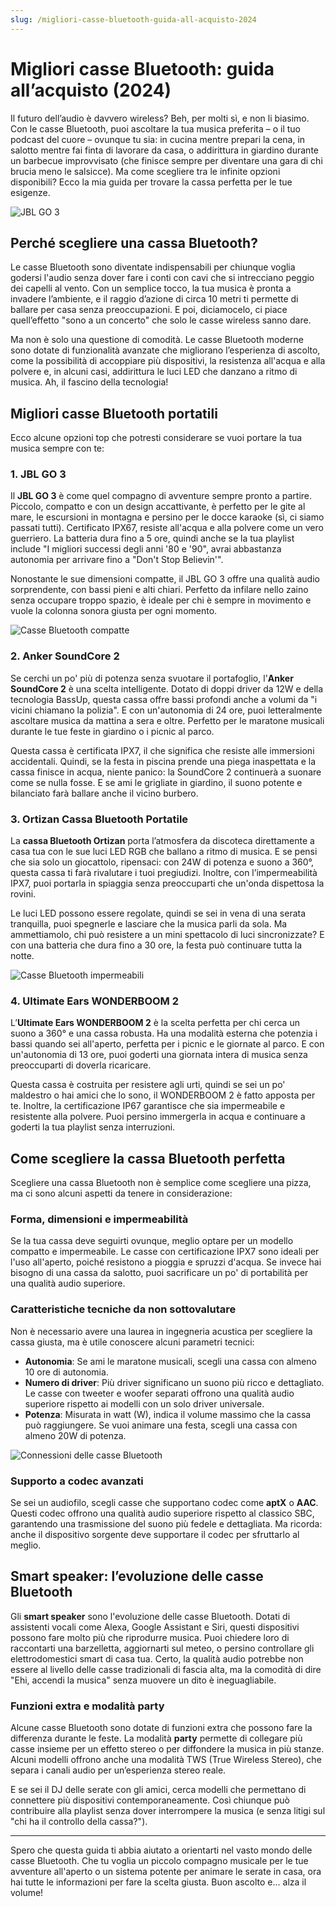 ```yaml
---
slug: /migliori-casse-bluetooth-guida-all-acquisto-2024
---
```

# Migliori casse Bluetooth: guida all’acquisto (2024)

Il futuro dell’audio è davvero wireless? Beh, per molti sì, e non li biasimo. Con le casse Bluetooth, puoi ascoltare la tua musica preferita – o il tuo podcast del cuore – ovunque tu sia: in cucina mentre prepari la cena, in salotto mentre fai finta di lavorare da casa, o addirittura in giardino durante un barbecue improvvisato (che finisce sempre per diventare una gara di chi brucia meno le salsicce). Ma come scegliere tra le infinite opzioni disponibili? Ecco la mia guida per trovare la cassa perfetta per le tue esigenze.

![JBL GO 3](/guide-img/output/p_b08fb396l1.jpg)

## Perché scegliere una cassa Bluetooth?

Le casse Bluetooth sono diventate indispensabili per chiunque voglia godersi l'audio senza dover fare i conti con cavi che si intrecciano peggio dei capelli al vento. Con un semplice tocco, la tua musica è pronta a invadere l’ambiente, e il raggio d’azione di circa 10 metri ti permette di ballare per casa senza preoccupazioni. E poi, diciamocelo, ci piace quell’effetto "sono a un concerto" che solo le casse wireless sanno dare.

Ma non è solo una questione di comodità. Le casse Bluetooth moderne sono dotate di funzionalità avanzate che migliorano l’esperienza di ascolto, come la possibilità di accoppiare più dispositivi, la resistenza all'acqua e alla polvere e, in alcuni casi, addirittura le luci LED che danzano a ritmo di musica. Ah, il fascino della tecnologia!

## Migliori casse Bluetooth portatili

Ecco alcune opzioni top che potresti considerare se vuoi portare la tua musica sempre con te:

### 1. JBL GO 3
Il **JBL GO 3** è come quel compagno di avventure sempre pronto a partire. Piccolo, compatto e con un design accattivante, è perfetto per le gite al mare, le escursioni in montagna e persino per le docce karaoke (sì, ci siamo passati tutti). Certificato IPX67, resiste all'acqua e alla polvere come un vero guerriero. La batteria dura fino a 5 ore, quindi anche se la tua playlist include "I migliori successi degli anni '80 e '90", avrai abbastanza autonomia per arrivare fino a "Don't Stop Believin'".

Nonostante le sue dimensioni compatte, il JBL GO 3 offre una qualità audio sorprendente, con bassi pieni e alti chiari. Perfetto da infilare nello zaino senza occupare troppo spazio, è ideale per chi è sempre in movimento e vuole la colonna sonora giusta per ogni momento.

![Casse Bluetooth compatte](/guide-img/output/p_b0819x67pz-2.jpg)

### 2. Anker SoundCore 2
Se cerchi un po' più di potenza senza svuotare il portafoglio, l'**Anker SoundCore 2** è una scelta intelligente. Dotato di doppi driver da 12W e della tecnologia BassUp, questa cassa offre bassi profondi anche a volumi da "i vicini chiamano la polizia". E con un'autonomia di 24 ore, puoi letteralmente ascoltare musica da mattina a sera e oltre. Perfetto per le maratone musicali durante le tue feste in giardino o i picnic al parco.

Questa cassa è certificata IPX7, il che significa che resiste alle immersioni accidentali. Quindi, se la festa in piscina prende una piega inaspettata e la cassa finisce in acqua, niente panico: la SoundCore 2 continuerà a suonare come se nulla fosse. E se ami le grigliate in giardino, il suono potente e bilanciato farà ballare anche il vicino burbero.

### 3. Ortizan Cassa Bluetooth Portatile
La **cassa Bluetooth Ortizan** porta l’atmosfera da discoteca direttamente a casa tua con le sue luci LED RGB che ballano a ritmo di musica. E se pensi che sia solo un giocattolo, ripensaci: con 24W di potenza e suono a 360°, questa cassa ti farà rivalutare i tuoi pregiudizi. Inoltre, con l’impermeabilità IPX7, puoi portarla in spiaggia senza preoccuparti che un'onda dispettosa la rovini.

Le luci LED possono essere regolate, quindi se sei in vena di una serata tranquilla, puoi spegnerle e lasciare che la musica parli da sola. Ma ammettiamolo, chi può resistere a un mini spettacolo di luci sincronizzate? E con una batteria che dura fino a 30 ore, la festa può continuare tutta la notte.

![Casse Bluetooth impermeabili](/guide-img/output/p_b08fb396l1.jpg)

### 4. Ultimate Ears WONDERBOOM 2
L’**Ultimate Ears WONDERBOOM 2** è la scelta perfetta per chi cerca un suono a 360° e una cassa robusta. Ha una modalità esterna che potenzia i bassi quando sei all'aperto, perfetta per i picnic e le giornate al parco. E con un'autonomia di 13 ore, puoi goderti una giornata intera di musica senza preoccuparti di doverla ricaricare.

Questa cassa è costruita per resistere agli urti, quindi se sei un po' maldestro o hai amici che lo sono, il WONDERBOOM 2 è fatto apposta per te. Inoltre, la certificazione IP67 garantisce che sia impermeabile e resistente alla polvere. Puoi persino immergerla in acqua e continuare a goderti la tua playlist senza interruzioni.

## Come scegliere la cassa Bluetooth perfetta

Scegliere una cassa Bluetooth non è semplice come scegliere una pizza, ma ci sono alcuni aspetti da tenere in considerazione:

### Forma, dimensioni e impermeabilità
Se la tua cassa deve seguirti ovunque, meglio optare per un modello compatto e impermeabile. Le casse con certificazione IPX7 sono ideali per l'uso all'aperto, poiché resistono a pioggia e spruzzi d'acqua. Se invece hai bisogno di una cassa da salotto, puoi sacrificare un po' di portabilità per una qualità audio superiore.

### Caratteristiche tecniche da non sottovalutare
Non è necessario avere una laurea in ingegneria acustica per scegliere la cassa giusta, ma è utile conoscere alcuni parametri tecnici:

- **Autonomia**: Se ami le maratone musicali, scegli una cassa con almeno 10 ore di autonomia.
- **Numero di driver**: Più driver significano un suono più ricco e dettagliato. Le casse con tweeter e woofer separati offrono una qualità audio superiore rispetto ai modelli con un solo driver universale.
- **Potenza**: Misurata in watt (W), indica il volume massimo che la cassa può raggiungere. Se vuoi animare una festa, scegli una cassa con almeno 20W di potenza.

![Connessioni delle casse Bluetooth](/guide-img/output/p_b0819x67pz-2.jpg)

### Supporto a codec avanzati
Se sei un audiofilo, scegli casse che supportano codec come **aptX** o **AAC**. Questi codec offrono una qualità audio superiore rispetto al classico SBC, garantendo una trasmissione del suono più fedele e dettagliata. Ma ricorda: anche il dispositivo sorgente deve supportare il codec per sfruttarlo al meglio.

## Smart speaker: l’evoluzione delle casse Bluetooth

Gli **smart speaker** sono l'evoluzione delle casse Bluetooth. Dotati di assistenti vocali come Alexa, Google Assistant e Siri, questi dispositivi possono fare molto più che riprodurre musica. Puoi chiedere loro di raccontarti una barzelletta, aggiornarti sul meteo, o persino controllare gli elettrodomestici smart di casa tua. Certo, la qualità audio potrebbe non essere al livello delle casse tradizionali di fascia alta, ma la comodità di dire "Ehi, accendi la musica" senza muovere un dito è ineguagliabile.

### Funzioni extra e modalità party
Alcune casse Bluetooth sono dotate di funzioni extra che possono fare la differenza durante le feste. La modalità **party** permette di collegare più casse insieme per un effetto stereo o per diffondere la musica in più stanze. Alcuni modelli offrono anche una modalità TWS (True Wireless Stereo), che separa i canali audio per un’esperienza stereo reale.

E se sei il DJ delle serate con gli amici, cerca modelli che permettano di connettere più dispositivi contemporaneamente. Così chiunque può contribuire alla playlist senza dover interrompere la musica (e senza litigi sul "chi ha il controllo della cassa?").

---

Spero che questa guida ti abbia aiutato a orientarti nel vasto mondo delle casse Bluetooth. Che tu voglia un piccolo compagno musicale per le tue avventure all'aperto o un sistema potente per animare le serate in casa, ora hai tutte le informazioni per fare la scelta giusta. Buon ascolto e... alza il volume!
